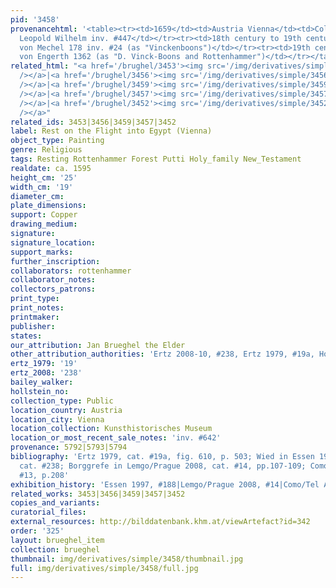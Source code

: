 ```yaml
---
pid: '3458'
provenancehtml: '<table><tr><td>1659</td><td>Austria Vienna</td><td>Collection of
  Leopold Wilhelm inv. #447</td></tr><tr><td>18th century to 19th century</td><td></td><td>Christian
  von Mechel 178 inv. #24 (as "Vinckenboons")</td></tr><tr><td>19th century</td><td></td><td>Eduard
  von Engerth 1362 (as "D. Vinck-Boons and Rottenhammer")</td></tr></table>'
related_html: "<a href='/brughel/3453'><img src='/img/derivatives/simple/3453/thumbnail.jpg'
  /></a>|<a href='/brughel/3456'><img src='/img/derivatives/simple/3456/thumbnail.jpg'
  /></a>|<a href='/brughel/3459'><img src='/img/derivatives/simple/3459/thumbnail.jpg'
  /></a>|<a href='/brughel/3457'><img src='/img/derivatives/simple/3457/thumbnail.jpg'
  /></a>|<a href='/brughel/3452'><img src='/img/derivatives/simple/3452/thumbnail.jpg'
  /></a>"
related_ids: 3453|3456|3459|3457|3452
label: Rest on the Flight into Egypt (Vienna)
object_type: Painting
genre: Religious
tags: Resting Rottenhammer Forest Putti Holy_family New_Testament
realdate: ca. 1595
height_cm: '25'
width_cm: '19'
diameter_cm:
plate_dimensions:
support: Copper
drawing_medium:
signature:
signature_location:
support_marks:
further_inscription:
collaborators: rottenhammer
collaborator_notes:
collectors_patrons:
print_type:
print_notes:
printmaker:
publisher:
states:
our_attribution: Jan Brueghel the Elder
other_attribution_authorities: 'Ertz 2008-10, #238, Ertz 1979, #19a, Honig database'
ertz_1979: '19'
ertz_2008: '238'
bailey_walker:
hollstein_no:
collection_type: Public
location_country: Austria
location_city: Vienna
location_collection: Kunsthistorisches Museum
location_or_most_recent_sale_notes: 'inv. #642'
provenance: 5792|5793|5794
bibliography: 'Ertz 1979, cat. #19a, fig. 610, p. 503; Wied in Essen 1997; Ertz 2008-10,
  cat. #238; Borggrefe in Lemgo/Prague 2008, cat. #14, pp.107-109; Como/Tel Aviv 2012,
  #13, p.208'
exhibition_history: 'Essen 1997, #188|Lemgo/Prague 2008, #14|Como/Tel Aviv 2012, #13'
related_works: 3453|3456|3459|3457|3452
copies_and_variants:
curatorial_files:
external_resources: http://bilddatenbank.khm.at/viewArtefact?id=342
order: '325'
layout: brueghel_item
collection: brueghel
thumbnail: img/derivatives/simple/3458/thumbnail.jpg
full: img/derivatives/simple/3458/full.jpg
---
```

